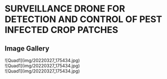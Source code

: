 # SURVEILLANCE DRONE FOR DETECTION AND CONTROL OF PEST INFECTED CROP PATCHES

<h2>Image Gallery</h2>
![Quad1](img/20220327_175434.jpg)
<br>
![Quad1](img/20220327_175434.jpg)
<br>
![Quad1](img/20220327_175434.jpg)
